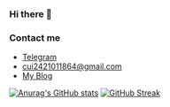 ### Hi there 👋
### Contact me

- [Telegram](https://t.me/cuiplus)
- <cui2421011864@gmail.com> 
- [My Blog]()  

                    
[![Anurag's GitHub stats](https://github-readme-stats.vercel.app/api?username=cuijianzhuang&show_icons=true)](https://github.com/cuijianzhuang/github-readme-stats)
                                                                                                                                                                                 [![GitHub Streak](http://github-readme-streak-stats.herokuapp.com?user=cuijianzhuang&theme=bear&date_format=M%20j%5B%2C%20Y%5D)](https://git.io/streak-stats)

